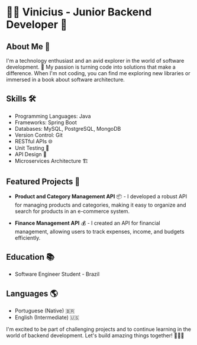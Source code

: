 # 👨‍💻 Vinicius - Junior Backend Developer 👾

## About Me 🚀
I'm a technology enthusiast and an avid explorer in the world of software development. 🌟 My passion is turning code into solutions that make a difference. When I'm not coding, you can find me exploring new libraries or immersed in a book about software architecture.

## Skills 🛠️
- Programming Languages: Java
- Frameworks: Spring Boot
- Databases: MySQL, PostgreSQL, MongoDB
- Version Control: Git
- RESTful APIs 🌐
- Unit Testing 🧪
- API Design 📏
- Microservices Architecture 🏗️

## Featured Projects 💼

- **Product and Category Management API** 📦 - I developed a robust API for managing products and categories, making it easy to organize and search for products in an e-commerce system.

- **Finance Management API** 💰 - I created an API for financial management, allowing users to track expenses, income, and budgets efficiently.

## Education 📚
- Software Engineer Student - Brazil

## Languages 🌎
- Portuguese (Native) 🇧🇷
- English (Intermediate) 🇺🇸

I'm excited to be part of challenging projects and to continue learning in the world of backend development. Let's build amazing things together! 🚀👨‍💻
